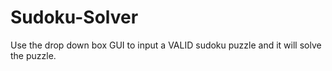 # Sudoku-Solver
Use the drop down box GUI to input a VALID sudoku puzzle and it will solve the puzzle.
